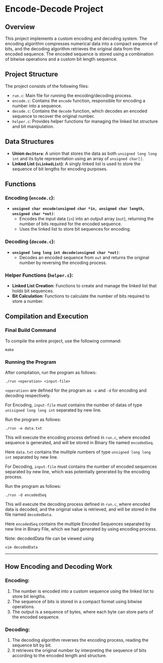 # Encode-Decode Project

## Overview

This project implements a custom encoding and decoding system. The encoding algorithm compresses numerical data into a compact sequence of bits, and the decoding algorithm retrieves the original data from the encoded sequence. The encoded sequence is stored using a combination of bitwise operations and a custom bit length sequence.

## Project Structure

The project consists of the following files:

- `run.c`: Main file for running the encoding/decoding process.
- `encode.c`: Contains the `encode` function, responsible for encoding a number into a sequence.
- `decode.c`: Contains the `decode` function, which decodes an encoded sequence to recover the original number.
- `helper.c`: Provides helper functions for managing the linked list structure and bit manipulation.

## Data Structures

- **Union `decStore`**: A union that stores the data as both `unsigned long long int` and its byte representation using an array of `unsigned char[]`.
- **Linked List (`sLinkedList`)**: A singly linked list is used to store the sequence of bit lengths for encoding purposes.

## Functions

### Encoding (`encode.c`):
- **`unsigned char encode(unsigned char *in, unsigned char length, unsigned char *out)`**:
    - Encodes the input data (`in`) into an output array (`out`), returning the number of bits required for the encoded sequence.
    - Uses the linked list to store bit sequences for encoding.

### Decoding (`decode.c`):
- **`unsigned long long int decode(unsigned char *out)`**:
    - Decodes an encoded sequence from `out` and returns the original number by reversing the encoding process.

### Helper Functions (`helper.c`):
- **Linked List Creation**: Functions to create and manage the linked list that holds bit sequences.
- **Bit Calculation**: Functions to calculate the number of bits required to store a number.

## Compilation and Execution

### Final Build Command

To compile the entire project, use the following command:

```
make
```

### Running the Program

After compilation, run the program as follows:

```
./run <operation> <input-file>
```

`<operation>` are defined for the program as `-e` and `-d` for encoding and decoding respectively.

For Encoding, `input-file` must contains the number of datas of type `unisigned long long int` separated by new line.

Run the program as follows:

```
./run -e data.txt
```

This will execute the encoding process defined in `run.c`, where encoded sequence is generated, and will be stored in Binary file named `encodedSeq`.

Here `data.txt` contains the multiple numbers of type `unsigned long long int` separated by new line.


For Decoding, `input-file` must contains the number of encoded sequences separated by new line, which was potentially generated by the encoding process.

Run the program as follows:

```
./run -d encodedSeq
```

This will execute the decoding process defined in `run.c`, where encoded data is decoded, and the original value is retrieved, and will be stored in the file named `decodedData`.

Here `encodedSeq` contains the multiple Encoded Sequences separated by new line in Binary File, which we had generated by using encoding process.

Note: decodedData file can be viewed using
```
vim decodedData
```


---

## How Encoding and Decoding Work

### Encoding:
1. The number is encoded into a custom sequence using the linked list to store bit lengths.
2. The sequence of bits is stored in a compact format using bitwise operations.
3. The output is a sequence of bytes, where each byte can store parts of the encoded sequence.

### Decoding:
1. The decoding algorithm reverses the encoding process, reading the sequence bit by bit.
2. It retrieves the original number by interpreting the sequence of bits according to the encoded length and structure.

